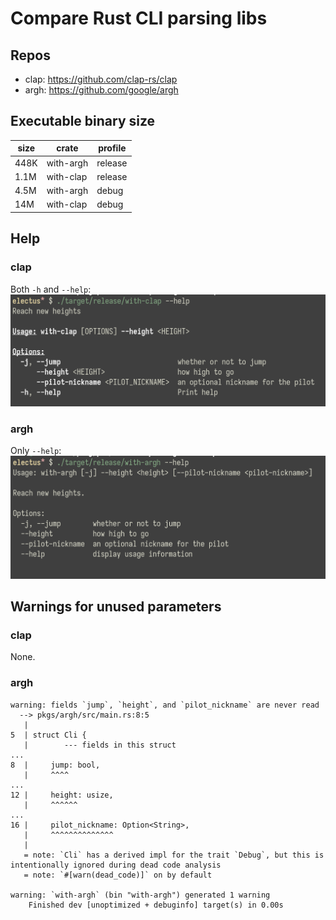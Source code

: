 Compare Rust CLI parsing libs
===============================================================================

Repos
-------------------------------------------------------------------------------

- clap: <https://github.com/clap-rs/clap>
- argh: <https://github.com/google/argh>

Executable binary size
-------------------------------------------------------------------------------

| size | crate     | profile |
|------|-----------|---------|
| 448K | with-argh | release |
| 1.1M | with-clap | release |
| 4.5M | with-argh | debug   |
| 14M  | with-clap | debug   |

Help
-------------------------------------------------------------------------------

### clap

Both `-h` and `--help`:
![Help with clap](screenshots/help-with-clap.png)

### argh

Only `--help`:
![Help with argh](screenshots/help-with-argh.png)

Warnings for unused parameters
-------------------------------------------------------------------------------

### clap

None.

### argh

    warning: fields `jump`, `height`, and `pilot_nickname` are never read
      --> pkgs/argh/src/main.rs:8:5
       |
    5  | struct Cli {
       |        --- fields in this struct
    ...
    8  |     jump: bool,
       |     ^^^^
    ...
    12 |     height: usize,
       |     ^^^^^^
    ...
    16 |     pilot_nickname: Option<String>,
       |     ^^^^^^^^^^^^^^
       |
       = note: `Cli` has a derived impl for the trait `Debug`, but this is intentionally ignored during dead code analysis
       = note: `#[warn(dead_code)]` on by default

    warning: `with-argh` (bin "with-argh") generated 1 warning
        Finished dev [unoptimized + debuginfo] target(s) in 0.00s
